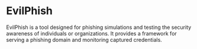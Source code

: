 # EvilPhish
EvilPhish is a tool designed for phishing simulations and testing the security awareness of individuals or organizations. It provides a framework for serving a phishing domain and monitoring captured credentials.
